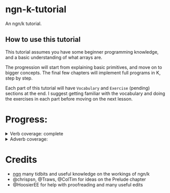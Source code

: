 # ngn-k-tutorial
An ngn/k tutorial.

## How to use this tutorial

This tutorial assumes you have some beginner programming knowledge, and a basic understanding of what arrays are.

The progression will start from explaining basic primitives, and move on to bigger concepts. The final few chapters will implement full programs in K, step by step.

Each part of this tutorial will have `Vocabulary` and `Exercise` (pending) sections at the end. I suggest getting familiar with the vocabulary and doing the exercises in each part before moving on the next lesson.

# Progress:
<details>
<summary>Verb coverage: complete</summary>
 - [x] identity
 - [x] right
 - [x] plus
 - [x] flip
 - [x] product
 - [x] first
 - [x] minus
 - [x] subtract
 - [x] divide
 - [x] square root
 - [x] first
 - [x] multiply
 - [x] range, odometer
 - [x] keys
 - [x] create dict
 - [x] mod
 - [x] where
 - [x] min
 - [x] reverse
 - [x] max
 - [x] grade up
 - [x] lesser
 - [x] grade down
 - [x] greater
 - [x] group
 - [x] identity matrix
 - [x] equal
 - [x] not
 - [x] match
 - [x] enlist
 - [x] concat
 - [x] null?
 - [x] except
 - [x] fill
 - [x] length
 - [x] reshape
 - [x] floor
 - [x] lowercase
 - [x] drop
 - [x] delete
 - [x] cut
 - [x] string
 - [x] pad
 - [x] cast
 - [x] distinct
 - [x] random float
 - [x] find
 - [x] random
 - [x] at
 - [x] type
 - [x] dot
 - [x] eval
 - [x] values
 - [x] if
</details>

<details> 
<summary> Adverb coverage: </summary>
- [x] each
- [x] binary search
- [x] over 
- [x] fixedpoint
- [x] for
- [x] while
- [x] join
- [x] base encode	
- [x]	scan
- [x] scan-fixedpoint
- [x] scan-for
- [x] scan-while 
- [x] split
- [x] base decode
- [x]	each prior 
- [x] windows
- [x] each right
- [x]	each left

</details>

# Credits
 - [ngn](https://codeberg.org/ngn/k) many tidbits and useful knowledge on the workings of ngn/k
 - @chrispsn, @Traws, @ColTim for ideas on the Prelude chapter
 - @HoosierEE for help with proofreading and many useful edits
